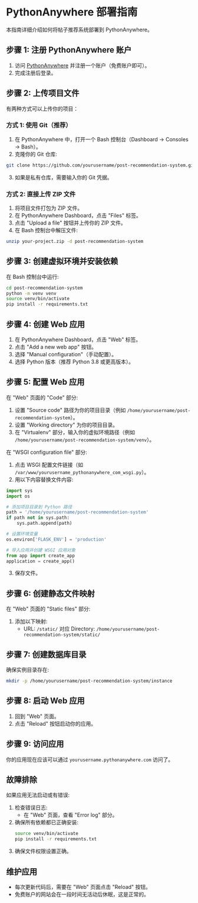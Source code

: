 # PythonAnywhere 部署指南

本指南详细介绍如何将帖子推荐系统部署到 PythonAnywhere。

## 步骤 1: 注册 PythonAnywhere 账户

1. 访问 [PythonAnywhere](https://www.pythonanywhere.com/) 并注册一个账户（免费账户即可）。
2. 完成注册后登录。

## 步骤 2: 上传项目文件

有两种方式可以上传你的项目：

### 方式 1: 使用 Git（推荐）

1. 在 PythonAnywhere 中，打开一个 Bash 控制台（Dashboard -> Consoles -> Bash）。
2. 克隆你的 Git 仓库:
```bash
git clone https://github.com/yourusername/post-recommendation-system.git
```
3. 如果是私有仓库，需要输入你的 Git 凭据。

### 方式 2: 直接上传 ZIP 文件

1. 将项目文件打包为 ZIP 文件。
2. 在 PythonAnywhere Dashboard，点击 "Files" 标签。
3. 点击 "Upload a file" 按钮并上传你的 ZIP 文件。
4. 在 Bash 控制台中解压文件:
```bash
unzip your-project.zip -d post-recommendation-system
```

## 步骤 3: 创建虚拟环境并安装依赖

在 Bash 控制台中运行:

```bash
cd post-recommendation-system
python -m venv venv
source venv/bin/activate
pip install -r requirements.txt
```

## 步骤 4: 创建 Web 应用

1. 在 PythonAnywhere Dashboard，点击 "Web" 标签。
2. 点击 "Add a new web app" 按钮。
3. 选择 "Manual configuration"（手动配置）。
4. 选择 Python 版本（推荐 Python 3.8 或更高版本）。

## 步骤 5: 配置 Web 应用

在 "Web" 页面的 "Code" 部分:

1. 设置 "Source code" 路径为你的项目目录（例如 `/home/yourusername/post-recommendation-system`）。
2. 设置 "Working directory" 为你的项目目录。
3. 在 "Virtualenv" 部分，输入你的虚拟环境路径（例如 `/home/yourusername/post-recommendation-system/venv`）。

在 "WSGI configuration file" 部分:

1. 点击 WSGI 配置文件链接（如 `/var/www/yourusername_pythonanywhere_com_wsgi.py`）。
2. 用以下内容替换文件内容:

```python
import sys
import os

# 添加项目目录到 Python 路径
path = '/home/yourusername/post-recommendation-system'
if path not in sys.path:
    sys.path.append(path)

# 设置环境变量
os.environ['FLASK_ENV'] = 'production'

# 导入应用并创建 WSGI 应用对象
from app import create_app
application = create_app()
```

3. 保存文件。

## 步骤 6: 创建静态文件映射

在 "Web" 页面的 "Static files" 部分:

1. 添加以下映射:
   - URL: `/static/` 对应 Directory: `/home/yourusername/post-recommendation-system/static/`

## 步骤 7: 创建数据库目录

确保实例目录存在:

```bash
mkdir -p /home/yourusername/post-recommendation-system/instance
```

## 步骤 8: 启动 Web 应用

1. 回到 "Web" 页面。
2. 点击 "Reload" 按钮启动你的应用。

## 步骤 9: 访问应用

你的应用现在应该可以通过 `yourusername.pythonanywhere.com` 访问了。

## 故障排除

如果应用无法启动或有错误:

1. 检查错误日志:
   - 在 "Web" 页面，查看 "Error log" 部分。
2. 确保所有依赖都已正确安装:
   ```bash
   source venv/bin/activate
   pip install -r requirements.txt
   ```
3. 确保文件权限设置正确。

## 维护应用

- 每次更新代码后，需要在 "Web" 页面点击 "Reload" 按钮。
- 免费账户的网站会在一段时间无活动后休眠，这是正常的。